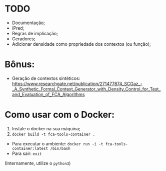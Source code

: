 # TODO
* Documentação;
* iPred;
* Regras de implicação;
* Geradores;
* Adicionar densidade como propriedade dos contextos (ou função);


# Bônus:
* Geração de contextos sintéticos:
https://www.researchgate.net/publication/271477874_SCGaz_-_A_Synthetic_Formal_Context_Generator_with_Density_Control_for_Test_and_Evaluation_of_FCA_Algorithms


# Como usar com o Docker:

1. Instale o docker na sua máquina;
2. `docker build -t fca-tools-container .`

* Para executar o ambiente: `docker run -i -t fca-tools-container:latest /bin/bash`
* Para sair: `exit`

(Internamente, utilize o `python3`)
